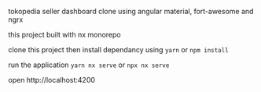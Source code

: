 tokopedia seller dashboard clone using angular material, fort-awesome and ngrx

this project built with nx monorepo

clone this project then install dependancy using
`yarn` or `npm install`

run the application 
`yarn nx serve` or `npx nx serve`

open http://localhost:4200
